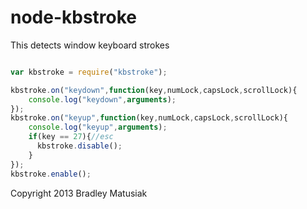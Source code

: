 node-kbstroke
=============

This detects window keyboard strokes

``` js

var kbstroke = require("kbstroke");

kbstroke.on("keydown",function(key,numLock,capsLock,scrollLock){
    console.log("keydown",arguments);
});
kbstroke.on("keyup",function(key,numLock,capsLock,scrollLock){
    console.log("keyup",arguments);
    if(key == 27){//esc
      kbstroke.disable();  
    }
});
kbstroke.enable();

```

Copyright 2013 Bradley Matusiak